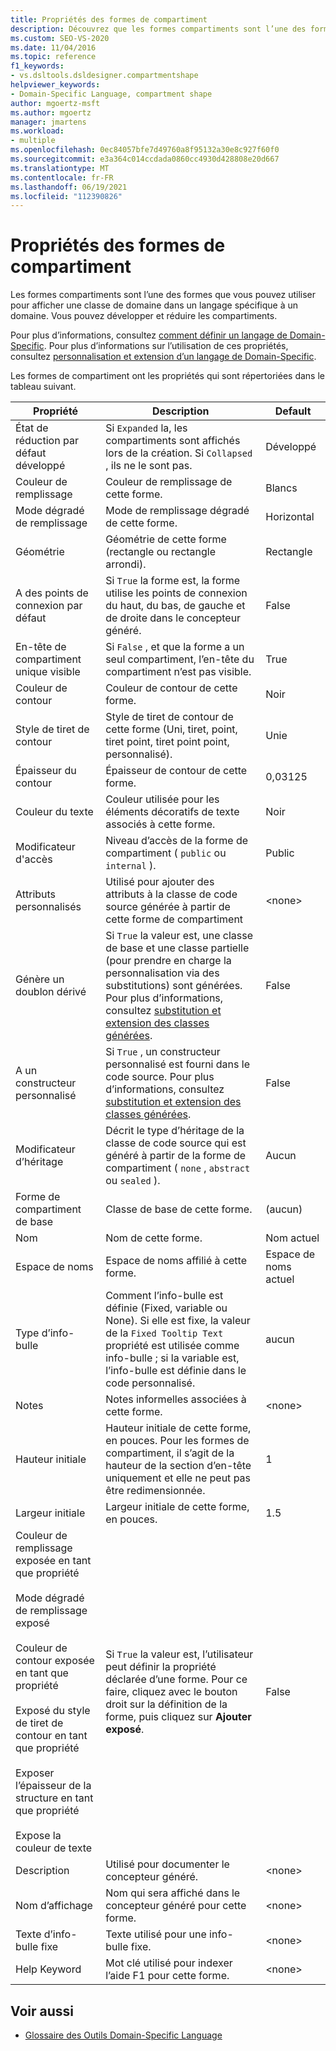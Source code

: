```yaml
---
title: Propriétés des formes de compartiment
description: Découvrez que les formes compartiments sont l’une des formes que vous pouvez utiliser pour afficher une classe de domaine dans un langage spécifique à un domaine.
ms.custom: SEO-VS-2020
ms.date: 11/04/2016
ms.topic: reference
f1_keywords:
- vs.dsltools.dsldesigner.compartmentshape
helpviewer_keywords:
- Domain-Specific Language, compartment shape
author: mgoertz-msft
ms.author: mgoertz
manager: jmartens
ms.workload:
- multiple
ms.openlocfilehash: 0ec84057bfe7d49760a8f95132a30e8c927f60f0
ms.sourcegitcommit: e3a364c014ccdada0860cc4930d428808e20d667
ms.translationtype: MT
ms.contentlocale: fr-FR
ms.lasthandoff: 06/19/2021
ms.locfileid: "112390826"
---
```

# <a name="properties-of-compartment-shapes"></a>Propriétés des formes de compartiment
Les formes compartiments sont l’une des formes que vous pouvez utiliser pour afficher une classe de domaine dans un langage spécifique à un domaine. Vous pouvez développer et réduire les compartiments.

 Pour plus d’informations, consultez [comment définir un langage de Domain-Specific](../modeling/how-to-define-a-domain-specific-language.md). Pour plus d’informations sur l’utilisation de ces propriétés, consultez [personnalisation et extension d’un langage de Domain-Specific](../modeling/customizing-and-extending-a-domain-specific-language.md).

 Les formes de compartiment ont les propriétés qui sont répertoriées dans le tableau suivant.

|Propriété|Description|Default|
|-|-|-|
|État de réduction par défaut développé|Si `Expanded` la, les compartiments sont affichés lors de la création. Si `Collapsed` , ils ne le sont pas.|Développé|
|Couleur de remplissage|Couleur de remplissage de cette forme.|Blancs|
|Mode dégradé de remplissage|Mode de remplissage dégradé de cette forme.|Horizontal|
|Géométrie|Géométrie de cette forme (rectangle ou rectangle arrondi).|Rectangle|
|A des points de connexion par défaut|Si `True` la forme est, la forme utilise les points de connexion du haut, du bas, de gauche et de droite dans le concepteur généré.|False|
|En-tête de compartiment unique visible|Si `False` , et que la forme a un seul compartiment, l’en-tête du compartiment n’est pas visible.|True|
|Couleur de contour|Couleur de contour de cette forme.|Noir|
|Style de tiret de contour|Style de tiret de contour de cette forme (Uni, tiret, point, tiret point, tiret point point, personnalisé).|Unie|
|Épaisseur du contour|Épaisseur de contour de cette forme.|0,03125|
|Couleur du texte|Couleur utilisée pour les éléments décoratifs de texte associés à cette forme.|Noir|
|Modificateur d'accès|Niveau d’accès de la forme de compartiment ( `public` ou `internal` ).|Public|
|Attributs personnalisés|Utilisé pour ajouter des attributs à la classe de code source générée à partir de cette forme de compartiment|\<none>|
|Génère un doublon dérivé|Si `True` la valeur est, une classe de base et une classe partielle (pour prendre en charge la personnalisation via des substitutions) sont générées. Pour plus d’informations, consultez [substitution et extension des classes générées](../modeling/overriding-and-extending-the-generated-classes.md).|False|
|A un constructeur personnalisé|Si `True` , un constructeur personnalisé est fourni dans le code source. Pour plus d’informations, consultez [substitution et extension des classes générées](../modeling/overriding-and-extending-the-generated-classes.md).|False|
|Modificateur d’héritage|Décrit le type d’héritage de la classe de code source qui est généré à partir de la forme de compartiment ( `none` , `abstract` ou `sealed` ).|Aucun|
|Forme de compartiment de base|Classe de base de cette forme.|(aucun)|
|Nom|Nom de cette forme.|Nom actuel|
|Espace de noms|Espace de noms affilié à cette forme.|Espace de noms actuel|
|Type d’info-bulle|Comment l’info-bulle est définie (Fixed, variable ou None). Si elle est fixe, la valeur de la `Fixed Tooltip Text` propriété est utilisée comme info-bulle ; si la variable est, l’info-bulle est définie dans le code personnalisé.|aucun|
|Notes|Notes informelles associées à cette forme.|\<none>|
|Hauteur initiale|Hauteur initiale de cette forme, en pouces. Pour les formes de compartiment, il s’agit de la hauteur de la section d’en-tête uniquement et elle ne peut pas être redimensionnée.|1|
|Largeur initiale|Largeur initiale de cette forme, en pouces.|1.5|
|Couleur de remplissage exposée en tant que propriété<br /><br /> Mode dégradé de remplissage exposé<br /><br /> Couleur de contour exposée en tant que propriété<br /><br /> Exposé du style de tiret de contour en tant que propriété<br /><br /> Exposer l’épaisseur de la structure en tant que propriété<br /><br /> Expose la couleur de texte|Si `True` la valeur est, l’utilisateur peut définir la propriété déclarée d’une forme. Pour ce faire, cliquez avec le bouton droit sur la définition de la forme, puis cliquez sur **Ajouter exposé**.|False|
|Description|Utilisé pour documenter le concepteur généré.|\<none>|
|Nom d’affichage|Nom qui sera affiché dans le concepteur généré pour cette forme.|\<none>|
|Texte d’info-bulle fixe|Texte utilisé pour une info-bulle fixe.|\<none>|
|Help Keyword|Mot clé utilisé pour indexer l’aide F1 pour cette forme.|\<none>|

## <a name="see-also"></a>Voir aussi

- [Glossaire des Outils Domain-Specific Language](/previous-versions/bb126564(v=vs.100))